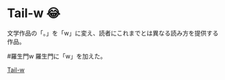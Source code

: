 # Tail-w :joy:
文学作品の「。」を「w」に変え、読者にこれまでとは異なる読み方を提供する作品。

#羅生門w
羅生門に「w」を加えた。

[Tail-w](http://naoyashiga.github.io/Tail-w/)
